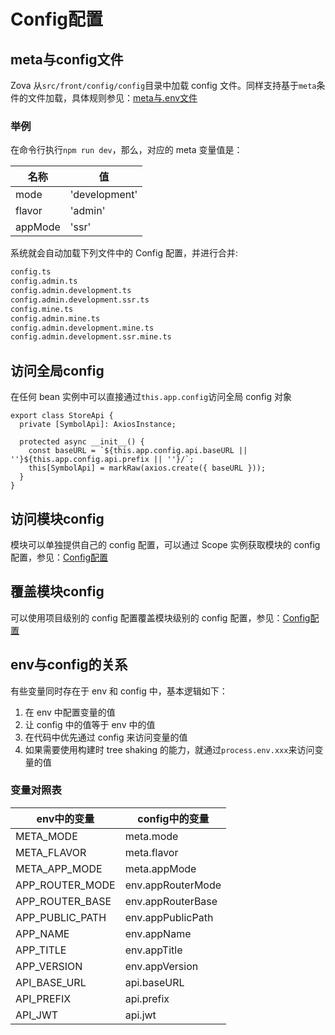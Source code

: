 # Config配置

## meta与config文件

Zova 从`src/front/config/config`目录中加载 config 文件。同样支持基于`meta`条件的文件加载，具体规则参见：[meta与.env文件](../env/introduction.md)

### 举例

在命令行执行`npm run dev`，那么，对应的 meta 变量值是：

| 名称    | 值            |
| ------- | ------------- |
| mode    | 'development' |
| flavor  | 'admin'       |
| appMode | 'ssr'         |

系统就会自动加载下列文件中的 Config 配置，并进行合并:

```txt
config.ts
config.admin.ts
config.admin.development.ts
config.admin.development.ssr.ts
config.mine.ts
config.admin.mine.ts
config.admin.development.mine.ts
config.admin.development.ssr.mine.ts
```

## 访问全局config

在任何 bean 实例中可以直接通过`this.app.config`访问全局 config 对象

```typescript{5}
export class StoreApi {
  private [SymbolApi]: AxiosInstance;

  protected async __init__() {
    const baseURL = `${this.app.config.api.baseURL || ''}${this.app.config.api.prefix || ''}/`;
    this[SymbolApi] = markRaw(axios.create({ baseURL }));
  }
}
```

## 访问模块config

模块可以单独提供自己的 config 配置，可以通过 Scope 实例获取模块的 config 配置，参见：[Config配置](../../essentials/scope/config.md)

## 覆盖模块config

可以使用项目级别的 config 配置覆盖模块级别的 config 配置，参见：[Config配置](../../essentials/scope/config.md)

## env与config的关系

有些变量同时存在于 env 和 config 中，基本逻辑如下：

1. 在 env 中配置变量的值
2. 让 config 中的值等于 env 中的值
3. 在代码中优先通过 config 来访问变量的值
4. 如果需要使用构建时 tree shaking 的能力，就通过`process.env.xxx`来访问变量的值

### 变量对照表

| env中的变量     | config中的变量    |
| --------------- | ----------------- |
| META_MODE       | meta.mode         |
| META_FLAVOR     | meta.flavor       |
| META_APP_MODE   | meta.appMode      |
| APP_ROUTER_MODE | env.appRouterMode |
| APP_ROUTER_BASE | env.appRouterBase |
| APP_PUBLIC_PATH | env.appPublicPath |
| APP_NAME        | env.appName       |
| APP_TITLE       | env.appTitle      |
| APP_VERSION     | env.appVersion    |
| API_BASE_URL    | api.baseURL       |
| API_PREFIX      | api.prefix        |
| API_JWT         | api.jwt           |
